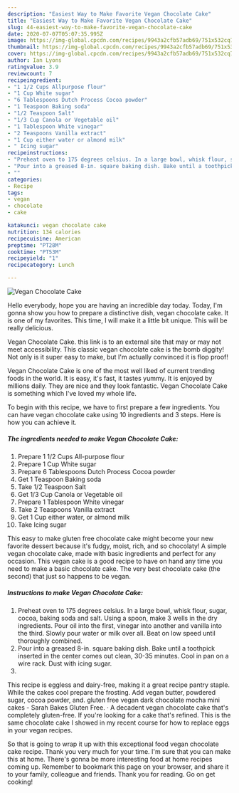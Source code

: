 ```yaml
---
description: "Easiest Way to Make Favorite Vegan Chocolate Cake"
title: "Easiest Way to Make Favorite Vegan Chocolate Cake"
slug: 44-easiest-way-to-make-favorite-vegan-chocolate-cake
date: 2020-07-07T05:07:35.995Z
image: https://img-global.cpcdn.com/recipes/9943a2cfb57adb69/751x532cq70/vegan-chocolate-cake-recipe-main-photo.jpg
thumbnail: https://img-global.cpcdn.com/recipes/9943a2cfb57adb69/751x532cq70/vegan-chocolate-cake-recipe-main-photo.jpg
cover: https://img-global.cpcdn.com/recipes/9943a2cfb57adb69/751x532cq70/vegan-chocolate-cake-recipe-main-photo.jpg
author: Ian Lyons
ratingvalue: 3.9
reviewcount: 7
recipeingredient:
- "1 1/2 Cups Allpurpose flour"
- "1 Cup White sugar"
- "6 Tablespoons Dutch Process Cocoa powder"
- "1 Teaspoon Baking soda"
- "1/2 Teaspoon Salt"
- "1/3 Cup Canola or Vegetable oil"
- "1 Tablespoon White vinegar"
- "2 Teaspoons Vanilla extract"
- "1 Cup either water or almond milk"
- " Icing sugar"
recipeinstructions:
- "Preheat oven to 175 degrees celsius. In a large bowl, whisk flour, sugar, cocoa, baking soda and salt. Using a spoon, make 3 wells in the dry ingredients. Pour oil into the first, vinegar into another and vanilla into the third. Slowly pour water or milk over all. Beat on low speed until thoroughly combined."
- "Pour into a greased 8-in. square baking dish. Bake until a toothpick inserted in the center comes out clean, 30-35 minutes. Cool in pan on a wire rack. Dust with icing sugar."
- ""
categories:
- Recipe
tags:
- vegan
- chocolate
- cake

katakunci: vegan chocolate cake 
nutrition: 134 calories
recipecuisine: American
preptime: "PT28M"
cooktime: "PT53M"
recipeyield: "1"
recipecategory: Lunch

---
```



![Vegan Chocolate Cake](https://img-global.cpcdn.com/recipes/9943a2cfb57adb69/751x532cq70/vegan-chocolate-cake-recipe-main-photo.jpg)

Hello everybody, hope you are having an incredible day today. Today, I'm gonna show you how to prepare a distinctive dish, vegan chocolate cake. It is one of my favorites. This time, I will make it a little bit unique. This will be really delicious.

Vegan Chocolate Cake. this link is to an external site that may or may not meet accessibility. This classic vegan chocolate cake is the bomb diggity! Not only is it super easy to make, but I&#39;m actually convinced it is flop proof!

Vegan Chocolate Cake is one of the most well liked of current trending foods in the world. It is easy, it's fast, it tastes yummy. It is enjoyed by millions daily. They are nice and they look fantastic. Vegan Chocolate Cake is something which I've loved my whole life.


To begin with this recipe, we have to first prepare a few ingredients. You can have vegan chocolate cake using 10 ingredients and 3 steps. Here is how you can achieve it.

<!--inarticleads1-->

##### The ingredients needed to make Vegan Chocolate Cake:

1. Prepare 1 1/2 Cups All-purpose flour
1. Prepare 1 Cup White sugar
1. Prepare 6 Tablespoons Dutch Process Cocoa powder
1. Get 1 Teaspoon Baking soda
1. Take 1/2 Teaspoon Salt
1. Get 1/3 Cup Canola or Vegetable oil
1. Prepare 1 Tablespoon White vinegar
1. Take 2 Teaspoons Vanilla extract
1. Get 1 Cup either water, or almond milk
1. Take  Icing sugar


This easy to make gluten free chocolate cake might become your new favorite dessert because it&#39;s fudgy, moist, rich, and so chocolaty! A simple vegan chocolate cake, made with basic ingredients and perfect for any occasion. This vegan cake is a good recipe to have on hand any time you need to make a basic chocolate cake. The very best chocolate cake (the second) that just so happens to be vegan. 

<!--inarticleads2-->

##### Instructions to make Vegan Chocolate Cake:

1. Preheat oven to 175 degrees celsius. In a large bowl, whisk flour, sugar, cocoa, baking soda and salt. Using a spoon, make 3 wells in the dry ingredients. Pour oil into the first, vinegar into another and vanilla into the third. Slowly pour water or milk over all. Beat on low speed until thoroughly combined.
1. Pour into a greased 8-in. square baking dish. Bake until a toothpick inserted in the center comes out clean, 30-35 minutes. Cool in pan on a wire rack. Dust with icing sugar.
1. 


This recipe is eggless and dairy-free, making it a great recipe pantry staple. While the cakes cool prepare the frosting. Add vegan butter, powdered sugar, cocoa powder, and. gluten free vegan dark chocolate mocha mini cakes - Sarah Bakes Gluten Free. · A decadent vegan chocolate cake that&#39;s completely gluten-free. If you&#39;re looking for a cake that&#39;s refined. This is the same chocolate cake I showed in my recent course for how to replace eggs in your vegan recipes. 

So that is going to wrap it up with this exceptional food vegan chocolate cake recipe. Thank you very much for your time. I'm sure that you can make this at home. There's gonna be more interesting food at home recipes coming up. Remember to bookmark this page on your browser, and share it to your family, colleague and friends. Thank you for reading. Go on get cooking!
